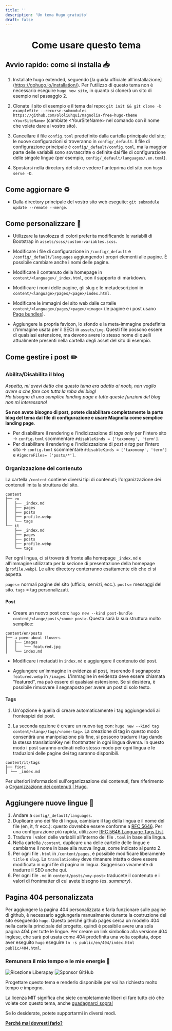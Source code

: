 ```yaml
---
title: ''
description: 'Un tema Hugo gratuito'
draft: false
---
```


<h1 style="text-align: center;">Come usare questo tema</h1>

## Avvio rapido: come si installa 📥

1. Installate hugo extended, seguendo [la guida ufficiale all'installazione] (https://gohugo.io/installation/). Per l'utilizzo di questo tema non è necessario eseguire `hugo new site`, in quanto si clonerà un sito di esempio nel passaggio 2.

2. Clonate il sito di esempio e il tema dal repo: `git init && git clone -b exampleSite --recurse-submodules https://github.com/ololiuhqui/magnolia-free-hugo-theme <YourSiteName>` (cambiate \<YourSiteName\> nel comando con il nome che volete dare al vostro sito).

3. Cancellare il file `config.toml` predefinito dalla cartella principale del sito; le nuove configurazioni si troveranno in `config/_default`. Il file di configurazione principale è `config/_default/config.toml`, ma la maggior parte delle variabili sono sovrascritte o definite dai file di configurazione delle singole lingue (per esempio, `config/_default/languages/.en.toml`).

4. Spostarsi nella directory del sito e vedere l'anteprima del sito con `hugo serve -D`.

## Come aggiornare ♻

- Dalla directory principale del vostro sito web eseguite: `git submodule update --remote --merge`.

## Come personalizzare 🎨

- Utilizzare la tavolozza di colori preferita modificando le variabili di Bootstrap in `assets/scss/custom-variables.scss`.

- Modificare i file di configurazione in `/config/_default` e `/config/_default/languages` aggiungendo i propri elementi alle pagine. È possibile cambiare anche i nomi delle pagine.

- Modificare il contenuto della homepage in `content/<language>/_index.html`, con il supporto di markdown.

- Modificare i nomi delle pagine, gli slug e le metadescrizioni in `content/<language>/pages/<page>/index.html`.

- Modificare le immagini del sito web dalle cartelle `content/<language>/pages/<page>/<image>` (le pagine e i post usano [Page bundles](https://gohugo.io/content-management/page-bundles/)).

- Aggiungere la propria favicon, lo sfondo e la meta-immagine predefinita (l'immagine usata per il SEO) in `assets/img`. Questi file possono essere di qualsiasi estensione, ma devono avere lo stesso nome di quelli attualmente presenti nella cartella degli asset del sito di esempio.

## Come gestire i post ✏️

### Abilita/Disabilita il blog

_Aspetta, mi avevi detto che questo tema era adatto ai noob, non voglio avere a che fare con tutta la roba del blog!_<br/>
_Ho bisogno di una semplice landing page e tutte queste funzioni del blog non mi interessano!_

**Se non avete bisogno di post, potete disabilitare completamente la parte blog del tema dai file di configurazione e usare Magnolia come semplice landing page**.

- Per disabilitare il rendering e l'indicizzazione di _tags only_ per l'intero sito -> `config.toml` scommentare `#disableKinds = ['taxonomy', 'term']`.
- Per disabilitare il rendering e l'indicizzazione di _post e tag_ per l'intero sito -> `config.toml` scommentare `#disableKinds = ['taxonomy', 'term']` e `#ignoreFiles= ['posts/*']`.

### Organizzazione del contenuto

La cartella `/content` contiene diversi tipi di contenuti; l'organizzazione dei contenuti imita la struttura del sito.

```
content
├── en
│   ├── _index.md
│   ├── pages
│   ├── posts
│   ├── profile.webp
│   └── tags
└── it
    ├── _index.md
    ├── pages
    ├── posts
    ├── profile.webp
    └── tags
```

Per ogni lingua, ci si troverà di fronte alla homepage `_index.md` e all'immagine utilizzata per la sezione di presentazione della homepage (`profile.webp`). Le altre directory conterranno esattamente ciò che ci si aspetta.

`pages`= normali pagine del sito (ufficio, servizi, ecc.).
`posts`= messaggi del sito.
`tags` = tag personalizzati.

#### Post

- Creare un nuovo post con: `hugo new --kind post-bundle content/<lang>/posts/<nome-post>`. Questa sarà la sua struttura molto semplice:

```
content/en/posts
├── a-poem-about-flowers
│   ├── images
│   │   └── featured.jpg
│   └── index.md
```

- Modificare i metadati in `index.md` e aggiungere il contenuto del post.

- Aggiungere un'immagine in evidenza al post, inserendo il segnaposto `featured.webp` in `/images`. L'immagine in evidenza deve essere chiamata "featured", ma può essere di qualsiasi estensione. Se si desidera, è possibile rimuovere il segnaposto per avere un post di solo testo.

#### Tags

1. Un'opzione è quella di creare automaticamente i tag aggiungendoli ai frontespizi dei post.

2. La seconda opzione è creare un nuovo tag con: `hugo new --kind tag content/<lang>/tags/<nome-tag>`. La creazione di tag in questo modo consentirà una manipolazione più fine, si possono tradurre i tag dando la stessa translationKey nel frontmatter in ogni lingua diversa. In questo modo i post saranno ordinati nello stesso modo per ogni lingua e le traduzioni delle pagine dei tag saranno disponibili.

```
content/it/tags
├── fiori
│ └── _index.md
```

Per ulteriori informazioni sull'organizzazione dei contenuti, fare riferimento a [Organizzazione dei contenuti | Hugo](https://gohugo.io/content-management/organization/).

## Aggiungere nuove lingue 🚩

1. Andare a `config/_default/languages`.
2. Duplicare uno dei file di lingua, cambiare il tag della lingua e il nome del file (en, it, fr ecc.): questo dovrebbe essere conforme a [RFC 5646](https://gohugo.io/content-management/multilingual/). Per una configurazione più rapida, utilizzare [RFC 5646 Language Tags List](https://gist.github.com/msikma/8912e62ed866778ff8cd).
3. Tradurre i valori delle variabili all'interno del file `.toml` in base alla lingua.
4. Nella cartella `/content`, duplicare una delle cartelle delle lingue e cambiarne il nome in base alla nuova lingua, come indicato al punto 2.
5. Per ogni file `.html` in `/content/pages`, è possibile modificare liberamente `title` e `slug`. La `translationKey` deve rimanere intatta o deve essere modificata in ogni file di pagina in lingua. Suggerisco vivamente di tradurre il SEO anche qui.
6. Per ogni file `.md` in `content/posts/<my-post>` traducete il contenuto e i valori di frontmatter di cui avete bisogno (es. _summary_).

## Pagina 404 personalizzata

Per aggiungere la pagina 404 personalizzata e farla funzionare sulle pagine di github, è necessario aggiungerla manualmente durante la costruzione del sito eseguendo `hugo`. Questo perché github pages cerca un modello 404 nella cartella principale del progetto, quindi è possibile avere una sola pagina 404 per tutte le lingue. Per creare un link simbolico alla versione 404 inglese, che sarà poi usata come 404 predefinita una volta ospitata, dopo aver eseguito `hugo` eseguire `ln -s public/en/404/index.html public/404.html`.

### Remunera il mio tempo e le mie energie 💫

![Ricezione Liberapay](https://img.shields.io/liberapay/receives/ololiuhqui)
![Sponsor GitHub](https://img.shields.io/github/sponsors/ololiuhqui)

Progettare questo tema e renderlo disponibile per voi ha richiesto molto tempo e impegno.

La licenza MIT significa che siete completamente liberi di fare tutto ciò che volete con questo tema, anche [guadagnarci sopra!](https://opensource.org/license/MIT)

Se lo desiderate, potete supportarmi in diversi modi.

**[Perché mai dovresti farlo?](/posts/perché-donare-a-progetti-di-software-opensource-è-importante)**
